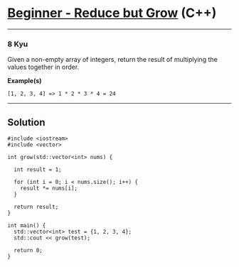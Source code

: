 # [Beginner - Reduce but Grow](https://www.codewars.com/kata/57f780909f7e8e3183000078/cpp) (C++)

---

### 8 Kyu

Given a non-empty array of integers, return the result of multiplying the values together in order.

**Example(s)**

```
[1, 2, 3, 4] => 1 * 2 * 3 * 4 = 24
```

---

## Solution

```
#include <iostream>
#include <vector>

int grow(std::vector<int> nums) {
  
  int result = 1;
  
  for (int i = 0; i < nums.size(); i++) {
    result *= nums[i];
  }
  
  return result;
}

int main() {
  std::vector<int> test = {1, 2, 3, 4};
  std::cout << grow(test);

  return 0;
}
```